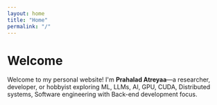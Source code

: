 ```yaml
---
layout: home
title: "Home"
permalink: "/"
---
```


# Welcome
Welcome to my personal website! I'm **Prahalad Atreyaa**—a researcher, developer, or hobbyist exploring ML, LLMs, AI, GPU, CUDA, Distributed systems, Software engineering with Back-end development focus.
